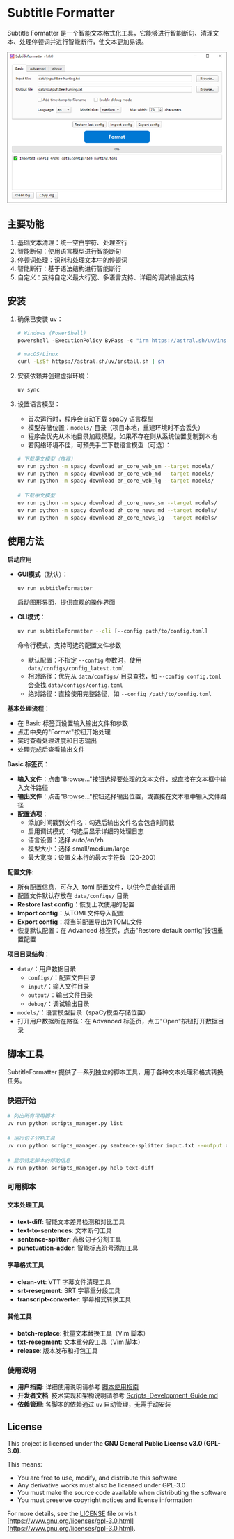 # Subtitle Formatter

Subtitle Formatter 是一个智能文本格式化工具，它能够进行智能断句、清理文本、处理停顿词并进行智能断行，使文本更加易读。

![ScreenShot](src/subtitleformatter/gui/assets/screenshot.png)

## 主要功能

1. 基础文本清理：统一空白字符、处理空行
2. 智能断句：使用语言模型进行智能断句
3. 停顿词处理：识别和处理文本中的停顿词
4. 智能断行：基于语法结构进行智能断行
5. 自定义：支持自定义最大行宽、多语言支持、详细的调试输出支持

## 安装

1. 确保已安装 uv：
   ```powershell
   # Windows (PowerShell)
   powershell -ExecutionPolicy ByPass -c "irm https://astral.sh/uv/install.ps1 | iex"
   ```
   ```bash
   # macOS/Linux
   curl -LsSf https://astral.sh/uv/install.sh | sh
   ```

2. 安装依赖并创建虚拟环境：
   ```bash
   uv sync
   ```

3. 设置语言模型：
   - 首次运行时，程序会自动下载 spaCy 语言模型
   - 模型存储位置：`models/` 目录（项目本地，重建环境时不会丢失）
   - 程序会优先从本地目录加载模型，如果不存在则从系统位置复制到本地
   - 若网络环境不佳，可预先手工下载语言模型（可选）：
   ```bash
   # 下载英文模型（推荐）
   uv run python -m spacy download en_core_web_sm --target models/
   uv run python -m spacy download en_core_web_md --target models/
   uv run python -m spacy download en_core_web_lg --target models/
   
   # 下载中文模型
   uv run python -m spacy download zh_core_news_sm --target models/
   uv run python -m spacy download zh_core_news_md --target models/
   uv run python -m spacy download zh_core_news_lg --target models/
   ```

## 使用方法

**启动应用**

- **GUI模式**（默认）：
  ```bash
  uv run subtitleformatter
  ```
  启动图形界面，提供直观的操作界面

- **CLI模式**：
  ```bash
  uv run subtitleformatter --cli [--config path/to/config.toml]
  ```
  命令行模式，支持可选的配置文件参数
   - 默认配置：不指定 `--config` 参数时，使用 `data/configs/config_latest.toml`
   - 相对路径：优先从 `data/configs/` 目录查找，如 `--config config.toml` 会查找 `data/configs/config.toml`
   - 绝对路径：直接使用完整路径，如 `--config /path/to/config.toml`

**基本处理流程**：
   - 在 Basic 标签页设置输入输出文件和参数
   - 点击中央的"Format"按钮开始处理
   - 实时查看处理进度和日志输出
   - 处理完成后查看输出文件

**Basic 标签页**：
   - **输入文件**：点击"Browse..."按钮选择要处理的文本文件，或直接在文本框中输入文件路径
   - **输出文件**：点击"Browse..."按钮选择输出位置，或直接在文本框中输入文件路径
   - **配置选项**：
     - 添加时间戳到文件名：勾选后输出文件名会包含时间戳
     - 启用调试模式：勾选后显示详细的处理日志
     - 语言设置：选择 auto/en/zh
     - 模型大小：选择 small/medium/large
     - 最大宽度：设置文本行的最大字符数（20-200）

**配置文件**:
- 所有配置信息，可存入 .toml 配置文件，以供今后直接调用
- 配置文件默认存放在 `data/configs/` 目录
- **Restore last config**：恢复上次使用的配置
- **Import config**：从TOML文件导入配置
- **Export config**：将当前配置导出为TOML文件
- 恢复默认配置：在 Advanced 标签页，点击"Restore default config"按钮重置配置

**项目目录结构**：
   - `data/`：用户数据目录
     - `configs/`：配置文件目录
     - `input/`：输入文件目录
     - `output/`：输出文件目录
     - `debug/`：调试输出目录
   - `models/`：语言模型目录（spaCy模型存储位置）
   - 打开用户数据所在路径：在 Advanced 标签页，点击"Open"按钮打开数据目录

## 脚本工具

SubtitleFormatter 提供了一系列独立的脚本工具，用于各种文本处理和格式转换任务。

### 快速开始
```bash
# 列出所有可用脚本
uv run python scripts_manager.py list

# 运行句子分割工具
uv run python scripts_manager.py sentence-splitter input.txt --output output.txt

# 显示特定脚本的帮助信息
uv run python scripts_manager.py help text-diff
```

### 可用脚本

#### 文本处理工具
- **text-diff**: 智能文本差异检测和对比工具
- **text-to-sentences**: 文本断句工具
- **sentence-splitter**: 高级句子分割工具
- **punctuation-adder**: 智能标点符号添加工具

#### 字幕格式工具
- **clean-vtt**: VTT 字幕文件清理工具
- **srt-resegment**: SRT 字幕重分段工具
- **transcript-converter**: 字幕格式转换工具

#### 其他工具
- **batch-replace**: 批量文本替换工具（Vim 脚本）
- **txt-resegment**: 文本重分段工具（Vim 脚本）
- **release**: 版本发布和打包工具

### 使用说明
- **用户指南**: 详细使用说明请参考 [脚本使用指南](docs/scripts_guide.md)
- **开发者文档**: 技术实现和架构说明请参考 [Scripts_Development_Guide.md](scripts/Scripts_Development_Guide.md)
- **依赖管理**: 各脚本的依赖通过 `uv` 自动管理，无需手动安装

## License

This project is licensed under the **GNU General Public License v3.0 (GPL-3.0)**.

This means:
- You are free to use, modify, and distribute this software
- Any derivative works must also be licensed under GPL-3.0
- You must make the source code available when distributing the software
- You must preserve copyright notices and license information

For more details, see the [LICENSE](LICENSE) file or visit [https://www.gnu.org/licenses/gpl-3.0.html](https://www.gnu.org/licenses/gpl-3.0.html).

